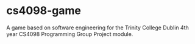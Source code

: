 cs4098-game
===========

A game based on software engineering for the Trinity College Dublin 4th year CS4098 Programming Group Project module.
